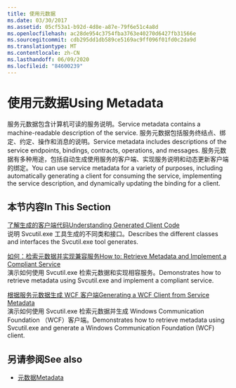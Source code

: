 ```yaml
---
title: 使用元数据
ms.date: 03/30/2017
ms.assetid: 05cf53a1-b92d-4d8e-a87e-79f6e51c4a8d
ms.openlocfilehash: ac28de954c3754fba3763e40270d6427fb31566e
ms.sourcegitcommit: cdb295dd1db589ce5169ac9ff096f01fd0c2da9d
ms.translationtype: MT
ms.contentlocale: zh-CN
ms.lasthandoff: 06/09/2020
ms.locfileid: "84600239"
---
```

# <a name="using-metadata"></a><span data-ttu-id="0cce7-102">使用元数据</span><span class="sxs-lookup"><span data-stu-id="0cce7-102">Using Metadata</span></span>
<span data-ttu-id="0cce7-103">服务元数据包含计算机可读的服务说明。</span><span class="sxs-lookup"><span data-stu-id="0cce7-103">Service metadata contains a machine-readable description of the service.</span></span> <span data-ttu-id="0cce7-104">服务元数据包括服务终结点、绑定、约定、操作和消息的说明。</span><span class="sxs-lookup"><span data-stu-id="0cce7-104">Service metadata includes descriptions of the service endpoints, bindings, contracts, operations, and messages.</span></span> <span data-ttu-id="0cce7-105">服务元数据有多种用途，包括自动生成使用服务的客户端、实现服务说明和动态更新客户端的绑定。</span><span class="sxs-lookup"><span data-stu-id="0cce7-105">You can use service metadata for a variety of purposes, including automatically generating a client for consuming the service, implementing the service description, and dynamically updating the binding for a client.</span></span>  
  
## <a name="in-this-section"></a><span data-ttu-id="0cce7-106">本节内容</span><span class="sxs-lookup"><span data-stu-id="0cce7-106">In This Section</span></span>  
 [<span data-ttu-id="0cce7-107">了解生成的客户端代码</span><span class="sxs-lookup"><span data-stu-id="0cce7-107">Understanding Generated Client Code</span></span>](understanding-generated-client-code.md)  
 <span data-ttu-id="0cce7-108">说明 Svcutil.exe 工具生成的不同类和接口。</span><span class="sxs-lookup"><span data-stu-id="0cce7-108">Describes the different classes and interfaces the Svcutil.exe tool generates.</span></span>  
  
 [<span data-ttu-id="0cce7-109">如何：检索元数据并实现兼容服务</span><span class="sxs-lookup"><span data-stu-id="0cce7-109">How to: Retrieve Metadata and Implement a Compliant Service</span></span>](how-to-retrieve-metadata-and-implement-a-compliant-service.md)  
 <span data-ttu-id="0cce7-110">演示如何使用 Svcutil.exe 检索元数据和实现相容服务。</span><span class="sxs-lookup"><span data-stu-id="0cce7-110">Demonstrates how to retrieve metadata using Svcutil.exe and implement a compliant service.</span></span>  
  
 [<span data-ttu-id="0cce7-111">根据服务元数据生成 WCF 客户端</span><span class="sxs-lookup"><span data-stu-id="0cce7-111">Generating a WCF Client from Service Metadata</span></span>](generating-a-wcf-client-from-service-metadata.md)  
 <span data-ttu-id="0cce7-112">演示如何使用 Svcutil.exe 检索元数据并生成 Windows Communication Foundation （WCF）客户端。</span><span class="sxs-lookup"><span data-stu-id="0cce7-112">Demonstrates how to retrieve metadata using Svcutil.exe and generate a Windows Communication Foundation (WCF) client.</span></span>  
  
## <a name="see-also"></a><span data-ttu-id="0cce7-113">另请参阅</span><span class="sxs-lookup"><span data-stu-id="0cce7-113">See also</span></span>

- [<span data-ttu-id="0cce7-114">元数据</span><span class="sxs-lookup"><span data-stu-id="0cce7-114">Metadata</span></span>](metadata.md)
